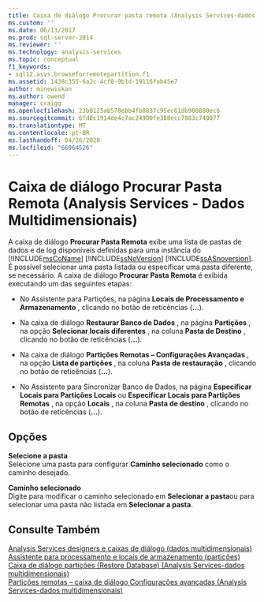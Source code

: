```yaml
---
title: Caixa de diálogo Procurar pasta remota (Analysis Services-dados multidimensionais) | Microsoft Docs
ms.custom: ''
ms.date: 06/13/2017
ms.prod: sql-server-2014
ms.reviewer: ''
ms.technology: analysis-services
ms.topic: conceptual
f1_keywords:
- sql12.asvs.browseforremotepartition.f1
ms.assetid: 1438c355-6a2c-4cf8-9b1d-19116fab45e7
author: minewiskan
ms.author: owend
manager: craigg
ms.openlocfilehash: 23b0125ab578ebb4fb8837c95ec61db900880ec6
ms.sourcegitcommit: 6fd8c1914de4c7ac24900fe388ecc7883c740077
ms.translationtype: MT
ms.contentlocale: pt-BR
ms.lasthandoff: 04/26/2020
ms.locfileid: "66064526"
---
```

# <a name="browse-for-remote-folder-dialog-box-analysis-services---multidimensional-data"></a>Caixa de diálogo Procurar Pasta Remota (Analysis Services - Dados Multidimensionais)
  A caixa de diálogo **Procurar Pasta Remota** exibe uma lista de pastas de dados e de log disponíveis definidas para uma instância do [!INCLUDE[msCoName](../includes/msconame-md.md)] [!INCLUDE[ssNoVersion](../includes/ssnoversion-md.md)] [!INCLUDE[ssASnoversion](../includes/ssasnoversion-md.md)]. É possível selecionar uma pasta listada ou especificar uma pasta diferente, se necessário. A caixa de diálogo **Procurar Pasta Remota** é exibida executando um das seguintes etapas:  
  
-   No Assistente para Partições, na página **Locais de Processamento e Armazenamento** , clicando no botão de reticências (**...**).  
  
-   Na caixa de diálogo **Restaurar Banco de Dados** , na página **Partições** , na opção **Selecionar locais diferentes** , na coluna **Pasta de Destino** , clicando no botão de reticências (**...**).  
  
-   Na caixa de diálogo **Partições Remotas – Configurações Avançadas** , na opção **Lista de partições** , na coluna **Pasta de restauração** , clicando no botão de reticências (**...**).  
  
-   No Assistente para Sincronizar Banco de Dados, na página **Especificar Locais para Partições Locais** ou **Especificar Locais para Partições Remotas** , na opção **Locais** , na coluna **Pasta de destino** , clicando no botão de reticências (**...**).  
  
## <a name="options"></a>Opções  
 **Selecione a pasta**  
 Selecione uma pasta para configurar **Caminho selecionado** como o caminho desejado.  
  
 **Caminho selecionado**  
 Digite para modificar o caminho selecionado em **Selecionar a pasta**ou para selecionar uma pasta não listada em **Selecionar a pasta**.  
  
## <a name="see-also"></a>Consulte Também  
 [Analysis Services designers e caixas de diálogo &#40;dados multidimensionais&#41;](analysis-services-designers-and-dialog-boxes-multidimensional-data.md)   
 [Assistente para processamento e locais de armazenamento &#40;partições&#41;](processing-and-storage-locations-partition-wizard.md)   
 [Caixa de diálogo partições &#40;Restore Database&#41; &#40;Analysis Services-dados multidimensionais&#41;](partitions-restore-database-dialog-box-analysis-services-multidimensional-data.md)   
 [Partições remotas – caixa de diálogo Configurações avançadas &#40;Analysis Services-dados multidimensionais&#41;](remote-partitions-advanced-settings-dialog-analysis-services-multidimensional-data.md)  
  
  
